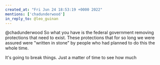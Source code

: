 ```yaml
---
created_at: "Fri Jun 24 18:53:19 +0000 2022"
mentions: ['chadunderwood']
in_reply_to: @leo_guinan
---
```


@chadunderwood So what you have is the federal government removing protections that need to exist. These protections that for so long we were assured were "written in stone" by people who had planned to do this the whole time.

It's going to break things. Just a matter of time to see how much